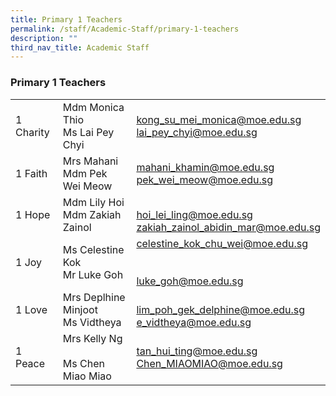 ```yaml
---
title: Primary 1 Teachers
permalink: /staff/Academic-Staff/primary-1-teachers
description: ""
third_nav_title: Academic Staff
---
```

### Primary 1 Teachers

|  	|  	|  	|
|---	|---	|---	|
| 1 Charity 	| Mdm Monica Thio <br>Ms Lai Pey Chyi 	| kong_su_mei_monica@moe.edu.sg<br>lai_pey_chyi@moe.edu.sg 	|
| 1 Faith 	| Mrs Mahani<br>Mdm Pek Wei Meow 	| mahani_khamin@moe.edu.sg<br>pek_wei_meow@moe.edu.sg 	|
| 1 Hope 	| Mdm Lily Hoi<br>Mdm Zakiah Zainol 	| <br>hoi_lei_ling@moe.edu.sg<br>zakiah_zainol_abidin_mar@moe.edu.sg 	|
| 1 Joy 	| Ms Celestine Kok<br>Mr Luke Goh 	| celestine_kok_chu_wei@moe.edu.sg<br><br><br>luke_goh@moe.edu.sg 	|
| 1 Love 	| Mrs Deplhine Minjoot<br>Ms Vidtheya 	| <br>lim_poh_gek_delphine@moe.edu.sg<br>e_vidtheya@moe.edu.sg 	|
| 1 Peace 	| Mrs Kelly Ng<br><br>Ms Chen Miao Miao 	| tan_hui_ting@moe.edu.sg<br>Chen_MIAOMIAO@moe.edu.sg 	|